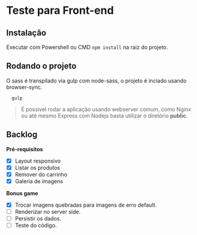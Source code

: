 # Teste para Front-end

## Instalação
Executar com Powershell ou CMD `npm install` na raiz do projeto.

## Rodando o projeto
O sass é transpilado via gulp com node-sass, o projeto é inciado usando browser-sync.

      gulp

> É possivel rodar a aplicação usando webserver comum, como Nginx ou até mesmo Express com Nodejs basta utilizar o diretório **public**.

## Backlog

**Pré-requisitos**
- [x] Layout responsivo
- [x] Listar os produtos
- [x] Remover do carrinho
- [x] Galeria de imagens

**Bonus game**
- [x] Trocar imagens quebradas para imagens de erro default.
- [ ] Renderizar no server side.
- [ ] Persistir os dados.
- [ ] Teste do código.